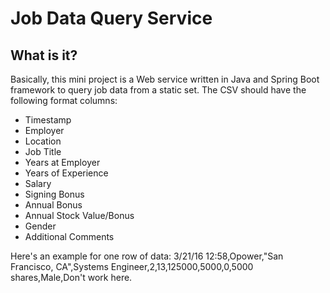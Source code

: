 # Job Data Query Service

## What is it?
Basically, this mini project is a Web service written in Java and Spring Boot framework to query job data from a static set. The CSV should have the following format columns:
- Timestamp
- Employer
- Location
- Job Title
- Years at Employer
- Years of Experience
- Salary
- Signing Bonus
- Annual Bonus
- Annual Stock Value/Bonus
- Gender
- Additional Comments

Here's an example for one row of data: 3/21/16 12:58,Opower,"San Francisco, CA",Systems Engineer,2,13,125000,5000,0,5000 shares,Male,Don't work here.
